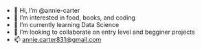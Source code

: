 - 👋 Hi, I’m @annie-carter
- 👀 I’m interested in food, books, and coding
- 🌱 I’m currently learning Data Science
- 💞️ I’m looking to collaborate on entry level and begginer projects
- 📫 annie.carter831@gmail.com

<!---
annie-carter/annie-carter is a ✨ special ✨ repository because its `README.md` (this file) appears on your GitHub profile.
You can click the Preview link to take a look at your changes.
--->
